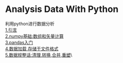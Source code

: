 # Analysis Data With Python
利用python进行数据分析\
<a href='./src/1_Introduction/'>1.引言</a>\
<a href='./src/2_numpy/'>2.numpy基础:数组和矢量计算</a>\
<a href='./src/3_pandas/'>3.pandas入门</a>\
<a href='./src/4_loadData/'>4.数据加载,存储于文件格式</a>\
<a href='./'>5.数据规整话:清理,转换,合并,重塑</a>\
